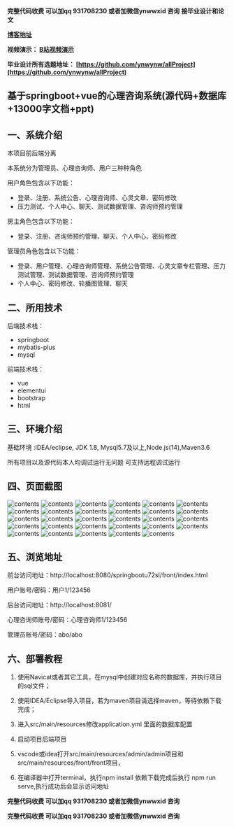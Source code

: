 **完整代码收费  可以加qq 931708230 或者加微信ynwwxid 咨询**
**接毕业设计和论文**

**[博客地址](https://blog.csdn.net/2303_76227485/article/details/130662137)**

**视频演示：
[B站视频演示](https://www.bilibili.com/video/BV1zm4y1e7Gv/)**

**毕业设计所有选题地址：
[https://github.com/ynwynw/allProject](https://github.com/ynwynw/allProject)**

## 基于springboot+vue的心理咨询系统(源代码+数据库+13000字文档+ppt)

## 一、系统介绍
本项目前后端分离

本系统分为管理员、心理咨询师、用户三种种角色

用户角色包含以下功能：
- 登录、注册、系统公告、心理咨询师、心灵文章、密码修改
- 压力测试、个人中心、聊天、测试数据管理、咨询师预约管理

房主角色包含以下功能：
- 登录、注册、咨询师预约管理、聊天、个人中心、密码修改

管理员角色包含以下功能：
- 登录、用户管理、心理咨询师管理、系统公告管理、心灵文章专栏管理、压力测试管理、测试数据管理、咨询师预约管理
- 个人中心、密码修改、轮播图管理、聊天

## 二、所用技术

后端技术栈：

- springboot
- mybatis-plus
- mysql

前端技术栈：

- vue
- elementui
- bootstrap
- html



## 三、环境介绍

基础环境 :IDEA/eclipse, JDK 1.8, Mysql5.7及以上,Node.js(14),Maven3.6

所有项目以及源代码本人均调试运行无问题 可支持远程调试运行

## 四、页面截图

![contents](./picture/picture1.png)
![contents](./picture/picture2.png)
![contents](./picture/picture3.png)
![contents](./picture/picture4.png)
![contents](./picture/picture5.png)
![contents](./picture/picture6.png)
![contents](./picture/picture7.png)
![contents](./picture/picture8.png)
![contents](./picture/picture9.png)
![contents](./picture/picture10.png)
![contents](./picture/picture11.png)
![contents](./picture/picture12.png)
![contents](./picture/picture13.png)
![contents](./picture/picture14.png)
![contents](./picture/picture15.png)
![contents](./picture/picture16.png)
![contents](./picture/picture17.png)
![contents](./picture/picture18.png)
![contents](./picture/picture19.png)
![contents](./picture/picture20.png)
![contents](./picture/picture21.png)
![contents](./picture/picture22.png)
![contents](./picture/picture23.png)
![contents](./picture/picture24.png)
![contents](./picture/picture25.png)
![contents](./picture/picture26.png)
![contents](./picture/picture27.png)
![contents](./picture/picture28.png)
![contents](./picture/picture29.png)

## 五、浏览地址
前台访问地址：http://localhost:8080/springbootu72sl/front/index.html

用户账号/密码：用户1/123456

后台访问地址：http://localhost:8081/

心理咨询师账号/密码：心理咨询师1/123456

管理员账号/密码：abo/abo

## 六、部署教程

1. 使用Navicat或者其它工具，在mysql中创建对应名称的数据库，并执行项目的sql文件；

2. 使用IDEA/Eclipse导入项目，若为maven项目请选择maven，等待依赖下载完成；

3. 进入src/main/resources修改application.yml 里面的数据库配置

4. 启动项目后端项目

5. vscode或idea打开src/main/resources/admin/admin项目和src/main/resources/front/front项目，

6. 在编译器中打开terminal，执行npm install 依赖下载完成后执行 npm run serve,执行成功后会显示访问地址

**完整代码收费  可以加qq 931708230 或者加微信ynwwxid 咨询**

**完整代码收费  可以加qq 931708230 或者加微信ynwwxid 咨询**





